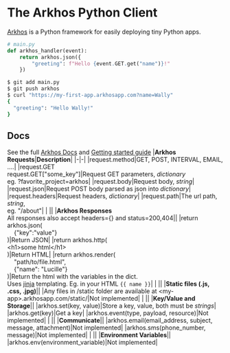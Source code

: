 # The Arkhos Python Client

[Arkhos](https://www.getArkhos.com>) is a Python framework for easily deploying tiny Python apps.

```python
# main.py
def arkhos_handler(event):
    return arkhos.json({
        "greeting": f"Hello {event.GET.get("name")}!"
    })

```

```bash
$ git add main.py
$ git push arkhos
$ curl "https://my-first-app.arkhosapp.com?name=Wally"
{
  "greeting": "Hello Wally!"
}
```

## Docs
See the full [Arkhos Docs](https://getarkhos.com/docs) and [Getting started guide](https://getarkhos.com/guides/python-hello-world)
|**Arkhos Requests**|**Description**|
|-|-|
|request.method|GET, POST, INTERVAL, EMAIL, ….|
|request.GET<br>request.GET["some_key"]|Request GET parameters, *dictionary*<br> eg. ?favorite_project=arkhos|
|request.body|Request body, *string*|
|request.json|Request POST body parsed as json into *dictionary*|
|request.headers|Request headers, *dictionary*|
|request.path|The url path, *string*, <br>eg. "/about"|
|&nbsp;||
|**Arkhos Responses**<br>All responses also accept headers={} and status=200,404||
|return arkhos.json(<br>&nbsp;&nbsp;&nbsp;&nbsp;{"key":"value"}<br>)|Return JSON|
|return arkhos.http(<br>&lt;h1&gt;some html&lt;/h1&gt;<br>)|Return HTML|
|return arkhos.render(<br>&nbsp;&nbsp;&nbsp;&nbsp;"path/to/file.html",<br>&nbsp;&nbsp;&nbsp;&nbsp;{"name": "Lucille"}<br>)|Return the html with the variables in the dict.<br> Uses [jinja](https://jinja.palletsprojects.com/en/3.1.x/templates/#variables) templating. Eg. in your HTML `{{ name }}`|
|&nbsp;||
|**Static files (.js, .css, .jpg)**||
|Any files in /static folder are available at &lt;my-app&gt;.arkhosapp.com/static/|Not implemented|
|&nbsp;||
|**Key/Value and Storage**||
|arkhos.set(key, value)|Store a key, value, both must be *strings*|
|arkhos.get(key)|Get a key|
|arkhos.event(type, payload, resource)|Not implemented|
|&nbsp;||
|**Communicate**||
|arkhos.email(email_address, subject, message, attachment)|Not implemented|
|arkhos.sms(phone_number, message)|Not implemented|
|&nbsp;||
|**Environment Variables**||
|arkhos.env(environment_variable)|Not implemented|
